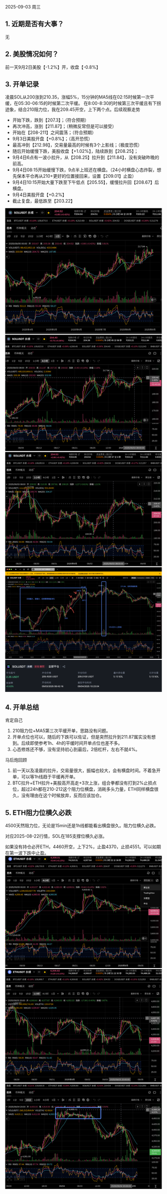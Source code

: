 2025-09-03 周三
## 1. 近期是否有大事？
无
## 2. 美股情况如何？
前一天9月2日美股【-1.2%】开，收盘【-0.8%】
## 3. 开单记录
凌晨SOL从200涨到210.35，涨幅5%，15分钟的MA5线在02:15时候第一次平缓，在05:30-06:15的时候第二次平缓。
在8:00-8:30的时候第三次平缓且有下拐迹象，结合210阻力位，我在209.45开空，上下两个点。后续观察走势
- 开始下跌，跌到【207.3】；（符合预期）
- 再次冲高，涨到【211.87】；（稍微反常但是可以接受）
- 开始在【208-211】之间震荡；（符合预期）
- 9月3日美股开盘【+0.8%】；（高开恐慌）
- 最高冲到【212.98】，交易量最高的时候有3个上影线；（极度恐慌）
- 随后开始缓慢下跌，美股收盘【+1.02%】，陆续跌到【208.25】； 
- 9月4日6点有一波小拉升，从【208.25】拉升到【211.84】，没有突破昨晚的前高。
- 9月4日08:15开始缓慢下跌，9点半上班还在横盘。（24小时横盘心态炸裂，想先保本平仓再从210+更好的位置接回来，设置【209.01】止盈）
- 9月4日10:15开始大量下跌至下午低点【205.55】，缓慢拉升回【208.67】后横盘。
- 9月4日美股开盘【+0.2%】
- 截止复盘，最低跌至【203.22】

![img_31.png](img_31.png)
![img_30.png](img_30.png)
![img_29.png](img_29.png)
![img_28.png](img_28.png)
![img_27.png](img_27.png)
## 4. 开单总结
肯定自己
1. 210阻力位+MA5第三次平缓开单，思路没有问题。
2. 开单点位也可以，随后的下跌可以佐证，但是突然拉升到211.87属实没有想到。后续即使参考1h、4h的平缓时间开单点位也差不多。
3. 心态修炼还不够，没有坚持初心到最后，2倍杠杆，左右不就4%。

马后炮回顾
1. 前一天以及凌晨的拉升，交易量很大，振幅也较大，会有横盘时间。不着急开单，可以等1h线趋于平缓再开单。
2. BTC拉升+ETH拉升+美股高开高走+3次上涨，组合拳都没有打到2%止损点位，超过24h都在210-212这个阻力位横盘，消耗多头力量，ETH同样横盘很久，没有理由在这个时候放弃，反而应该加仓。

## 5. ETH阻力位横久必跌
4500天然阻力位，无论是15min还是1h线都能看出横盘很久。阻力位横久必跌。

对应2025-08-22行情，SOL在185支撑位横久必涨。

如果没有持仓必开ETH，4460开空，上下2%，止盈4370，止损4551。可以如期在第一波下跌中止盈。
![img_32.png](img_32.png)
![img_33.png](img_33.png)
![img_34.png](img_34.png)

